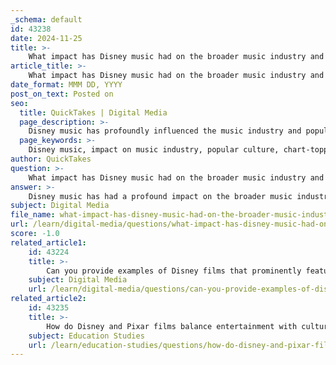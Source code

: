 ```yaml
---
_schema: default
id: 43238
date: 2024-11-25
title: >-
    What impact has Disney music had on the broader music industry and popular culture?
article_title: >-
    What impact has Disney music had on the broader music industry and popular culture?
date_format: MMM DD, YYYY
post_on_text: Posted on
seo:
  title: QuickTakes | Digital Media
  page_description: >-
    Disney music has profoundly influenced the music industry and popular culture by producing chart-topping hits, fostering cultural heritage, shaping mainstream pop music trends, and representing diverse cultures, creating a lasting legacy in entertainment.
  page_keywords: >-
    Disney music, impact on music industry, popular culture, chart-topping hits, cultural heritage, mainstream pop culture, music trends, Broadway influence, classical music introduction, cultural representation
author: QuickTakes
question: >-
    What impact has Disney music had on the broader music industry and popular culture?
answer: >-
    Disney music has had a profound impact on the broader music industry and popular culture, shaping trends and influencing generations. Here are some key aspects of this influence:\n\n1. **Chart-Topping Hits**: Disney soundtracks often produce chart-topping hits that are covered by major artists and featured in various media, including TV shows and commercials. This widespread recognition helps to solidify Disney songs as cultural staples, resonating with audiences of all ages.\n\n2. **Cultural Heritage**: The universal appeal of Disney music fosters a shared cultural heritage, uniting diverse audiences in a collective experience. Songs from films like "The Little Mermaid," "Beauty and the Beast," "Aladdin," and "The Lion King" have become iconic, embedding themselves in the fabric of popular culture.\n\n3. **Influence on Mainstream Pop Culture**: Disney's catchy melodies and memorable lyrics have deeply influenced mainstream pop culture. The music not only entertains but also infiltrates the language and sentiments of generations, becoming a hallmark of American popular culture.\n\n4. **Trends in the Music Industry**: Disney's musical strategies, including their storytelling approach and film scoring techniques, have triggered trends within the music industry. The transition from classical and Broadway-style musicals to contemporary pop sensibilities in the 1990s reflects broader shifts in musical tastes, showcasing Disney's adaptability and influence.\n\n5. **Broadway and Beyond**: The influence of Broadway on Disney films is significant, with many Disney musicals drawing from theatrical traditions. This connection has helped to elevate the status of animated films within the entertainment industry, making them more appealing to a wider audience.\n\n6. **Introduction of Classical Music**: Disney's "Fantasia" introduced classical music to audiences who might not have otherwise engaged with it, blending high culture with popular entertainment. This bold choice challenged traditional notions of music appreciation and opened doors for future generations.\n\n7. **Cultural Representation**: In recent years, Disney has made strides toward authentic cultural representation in its music, reflecting a more diverse range of influences and styles. This evolution not only enriches the storytelling but also resonates with global audiences, further solidifying Disney's impact on popular culture.\n\nIn summary, Disney music has not only shaped the soundtracks of beloved films but has also left an indelible mark on the music industry and popular culture, influencing trends, fostering cultural connections, and creating a legacy that continues to resonate today.
subject: Digital Media
file_name: what-impact-has-disney-music-had-on-the-broader-music-industry-and-popular-culture.md
url: /learn/digital-media/questions/what-impact-has-disney-music-had-on-the-broader-music-industry-and-popular-culture
score: -1.0
related_article1:
    id: 43224
    title: >-
        Can you provide examples of Disney films that prominently feature Broadway elements, such as 'Frozen'?
    subject: Digital Media
    url: /learn/digital-media/questions/can-you-provide-examples-of-disney-films-that-prominently-feature-broadway-elements-such-as-frozen
related_article2:
    id: 43235
    title: >-
        How do Disney and Pixar films balance entertainment with cultural authenticity in their music?
    subject: Education Studies
    url: /learn/education-studies/questions/how-do-disney-and-pixar-films-balance-entertainment-with-cultural-authenticity-in-their-music
---
```


&nbsp;